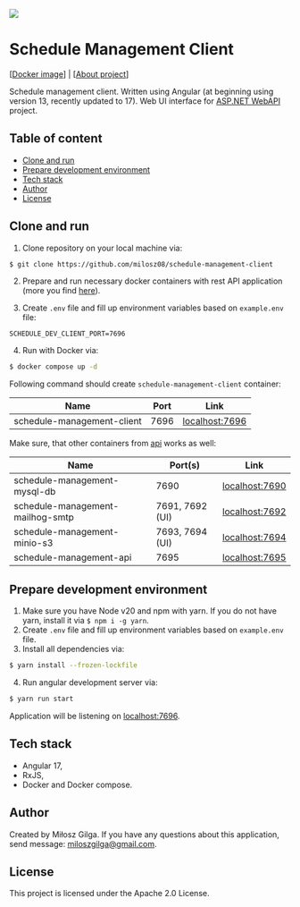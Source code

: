 ![](.github/banner.png)

# Schedule Management Client

[[Docker image](https://hub.docker.com/r/milosz08/schedule-management-client)] |
[[About project](https://miloszgilga.pl/project/schedule-management-system)]

Schedule management client. Written using Angular (at beginning using version 13, recently updated to 17). Web UI
interface for [ASP.NET WebAPI](https://github.com/milosz08/schedule-management-server) project.

## Table of content

* [Clone and run](#clone-and-run)
* [Prepare development environment](#prepare-development-environment)
* [Tech stack](#tech-stack)
* [Author](#author)
* [License](#license)

## Clone and run

1. Clone repository on your local machine via:

```bash
$ git clone https://github.com/milosz08/schedule-management-client
```

2. Prepare and run necessary docker containers with rest API application (more you find
   [here](https://github.com/milosz08/schedule-management-server)).

3. Create `.env` file and fill up environment variables based on `example.env` file:

```properties
SCHEDULE_DEV_CLIENT_PORT=7696
```

4. Run with Docker via:

```bash
$ docker compose up -d
```

Following command should create `schedule-management-client` container:

| Name                             | Port | Link                                    |
|----------------------------------|------|-----------------------------------------|
| schedule-management-client       | 7696 | [localhost:7696](http://localhost:7696) |

Make sure, that other containers from [api](https://github.com/milosz08/schedule-management-server) works as well:

| Name                             | Port(s)         | Link                                    |
|----------------------------------|-----------------|-----------------------------------------|
| schedule-management-mysql-db     | 7690            | [localhost:7690](http://localhost:7690) |
| schedule-management-mailhog-smtp | 7691, 7692 (UI) | [localhost:7692](http://localhost:7692) |
| schedule-management-minio-s3     | 7693, 7694 (UI) | [localhost:7694](http://localhost:7694) |
| schedule-management-api          | 7695            | [localhost:7695](http://localhost:7695) |

## Prepare development environment

1. Make sure you have Node v20 and npm with yarn. If you do not have yarn, install it via `$ npm i -g yarn`.
2. Create `.env` file and fill up environment variables based on `example.env` file.
3. Install all dependencies via:

```bash
$ yarn install --frozen-lockfile
```

4. Run angular development server via:

```bash
$ yarn run start
```

Application will be listening on [localhost:7696](http://localhost:7696).

## Tech stack

* Angular 17,
* RxJS,
* Docker and Docker compose.

## Author

Created by Miłosz Gilga. If you have any questions about this application, send
message: [miloszgilga@gmail.com](mailto:miloszgilga@gmail.com).

## License

This project is licensed under the Apache 2.0 License.

